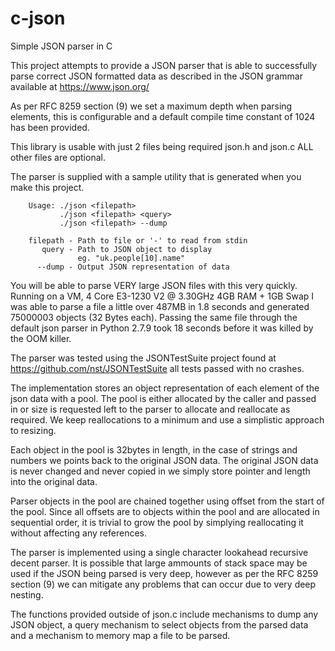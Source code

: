 # c-json
Simple JSON parser in C

This project attempts to provide a JSON parser that is able to 
successfully parse correct JSON formatted data as described in the 
JSON grammar available at https://www.json.org/

As per RFC 8259 section (9) we set a maximum depth when parsing 
elements, this is configurable and a default compile time constant 
of 1024 has been provided.

This library is usable with just 2 files being required json.h and 
json.c ALL other files are optional.

The parser is supplied with a sample utility that is generated
when you make this project.

```
    Usage: ./json <filepath>
           ./json <filepath> <query>
           ./json <filepath> --dump

    filepath - Path to file or '-' to read from stdin
       query - Path to JSON object to display
       	       eg. "uk.people[10].name"
      --dump - Output JSON representation of data
```

You will be able to parse VERY large JSON files with this very
quickly. Running on a VM, 4 Core E3-1230 V2 @ 3.30GHz 4GB
RAM + 1GB Swap I was able to parse a file a little over 487MB
in 1.8 seconds and generated 75000003 objects (32 Bytes each).
Passing the same file through the default json parser in Python
2.7.9 took 18 seconds before it was killed by the OOM killer.

The parser was tested using the JSONTestSuite project found at
https://github.com/nst/JSONTestSuite all tests passed with no
crashes.

The implementation stores an object representation of each element
of the json data with a pool. The pool is either allocated by the
caller and passed in or size is requested left to the parser to
allocate and reallocate as required. We keep reallocations to a
minimum and use a simplistic approach to resizing.

Each object in the pool is 32bytes in length, in the case of strings
and numbers we points back to the original JSON data. The original
JSON data is never changed and never copied in we simply store
pointer and length into the original data.

Parser objects in the pool are chained together using offset from
the start of the pool. Since all offsets are to objects within the
pool and are allocated in sequential order, it is trivial to grow
the pool by simplying reallocating it without affecting any
references.

The parser is implemented using a single character lookahead
recursive decent parser. It is possible that large ammounts of
stack space may be used if the JSON being parsed is very deep,
however as per the RFC 8259 section (9) we can mitigate any
problems that can occur due to very deep nesting.

The functions provided outside of json.c include mechanisms to
dump any JSON object, a query mechanism to select objects from
the parsed data and a mechanism to memory map a file to be parsed.

